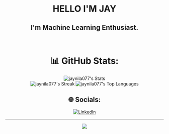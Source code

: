 <div align="center">
  
  # HELLO I'M JAY 
<h2>I'm Machine Learning Enthusiast.</h2> <br>



# 📊 GitHub Stats:
![jaynila077's Stats](https://github-readme-stats.vercel.app/api?username=jaynila077&theme=tokyonight&show_icons=true&hide_border=true&count_private=true)<br/>
![jaynila077's Streak](https://github-readme-streak-stats.herokuapp.com/?user=jaynila077&theme=tokyonight&hide_border=true)
![jaynila077's Top Languages](https://github-readme-stats.vercel.app/api/top-langs/?username=jaynila077&theme=tokyonight&show_icons=true&hide_border=true&layout=compact)

<!-- ## 🏆 GitHub Trophies
![](https://github-profile-trophy.vercel.app/?username=jaynila077&theme=radical&no-frame=false&no-bg=false&margin-w=4) -->
  
 
## 🌐 Socials:
[![LinkedIn](https://img.shields.io/badge/LinkedIn-%230077B5.svg?logo=linkedin&logoColor=white)](https://linkedin.com/in/jay-nila-9b3676229/) 

---
[![](https://visitcount.itsvg.in/api?id=jaynila077&icon=2&color=5)](https://visitcount.itsvg.in)
  
  

<!-- Proudly created with GPRM ( https://gprm.itsvg.in ) -->

  </div>
  
